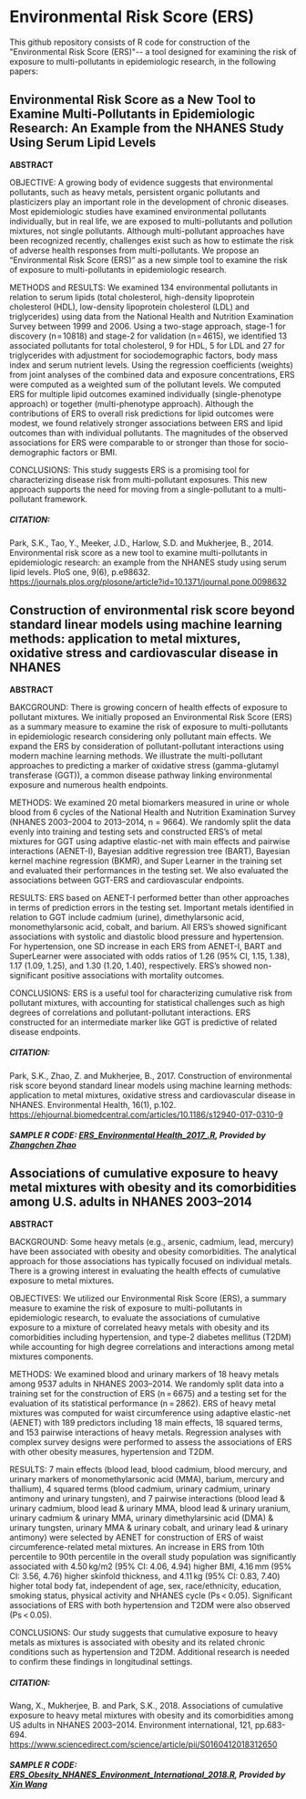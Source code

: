 # Environmental Risk Score (ERS)
This github repository consists of R code for construction of the "Environmental Risk Score (ERS)"-- a tool designed for examining the risk of exposure to multi-pollutants in epidemiologic research, in the following papers:

## Environmental Risk Score as a New Tool to Examine Multi-Pollutants in Epidemiologic Research: An Example from the NHANES Study Using Serum Lipid Levels
**ABSTRACT**

OBJECTIVE: A growing body of evidence suggests that environmental pollutants, such as heavy metals, persistent organic pollutants and plasticizers play an important role in the development of chronic diseases. Most epidemiologic studies have examined environmental pollutants individually, but in real life, we are exposed to multi-pollutants and pollution mixtures, not single pollutants. Although multi-pollutant approaches have been recognized recently, challenges exist such as how to estimate the risk of adverse health responses from multi-pollutants. We propose an “Environmental Risk Score (ERS)” as a new simple tool to examine the risk of exposure to multi-pollutants in epidemiologic research.

METHODS and RESULTS: We examined 134 environmental pollutants in relation to serum lipids (total cholesterol, high-density lipoprotein cholesterol (HDL), low-density lipoprotein cholesterol (LDL) and triglycerides) using data from the National Health and Nutrition Examination Survey between 1999 and 2006. Using a two-stage approach, stage-1 for discovery (n = 10818) and stage-2 for validation (n = 4615), we identified 13 associated pollutants for total cholesterol, 9 for HDL, 5 for LDL and 27 for triglycerides with adjustment for sociodemographic factors, body mass index and serum nutrient levels. Using the regression coefficients (weights) from joint analyses of the combined data and exposure concentrations, ERS were computed as a weighted sum of the pollutant levels. We computed ERS for multiple lipid outcomes examined individually (single-phenotype approach) or together (multi-phenotype approach). Although the contributions of ERS to overall risk predictions for lipid outcomes were modest, we found relatively stronger associations between ERS and lipid outcomes than with individual pollutants. The magnitudes of the observed associations for ERS were comparable to or stronger than those for socio-demographic factors or BMI.

CONCLUSIONS: This study suggests ERS is a promising tool for characterizing disease risk from multi-pollutant exposures. This new approach supports the need for moving from a single-pollutant to a multi-pollutant framework.

##### **CITATION**:
Park, S.K., Tao, Y., Meeker, J.D., Harlow, S.D. and Mukherjee, B., 2014. Environmental risk score as a new tool to examine multi-pollutants in epidemiologic research: an example from the NHANES study using serum lipid levels. PloS one, 9(6), p.e98632.
https://journals.plos.org/plosone/article?id=10.1371/journal.pone.0098632

## Construction of environmental risk score beyond standard linear models using machine learning methods: application to metal mixtures, oxidative stress and cardiovascular disease in NHANES
**ABSTRACT**

BAKCGROUND: There is growing concern of health effects of exposure to pollutant mixtures. We initially proposed an Environmental Risk Score (ERS) as a summary measure to examine the risk of exposure to multi-pollutants in epidemiologic research considering only pollutant main effects. We expand the ERS by consideration of pollutant-pollutant interactions using modern machine learning methods. We illustrate the multi-pollutant approaches to predicting a marker of oxidative stress (gamma-glutamyl transferase (GGT)), a common disease pathway linking environmental exposure and numerous health endpoints.

METHODS: We examined 20 metal biomarkers measured in urine or whole blood from 6 cycles of the National Health and Nutrition Examination Survey (NHANES 2003–2004 to 2013–2014, n = 9664). We randomly split the data evenly into training and testing sets and constructed ERS’s of metal mixtures for GGT using adaptive elastic-net with main effects and pairwise interactions (AENET-I), Bayesian additive regression tree (BART), Bayesian kernel machine regression (BKMR), and Super Learner in the training set and evaluated their performances in the testing set. We also evaluated the associations between GGT-ERS and cardiovascular endpoints.

RESULTS: ERS based on AENET-I performed better than other approaches in terms of prediction errors in the testing set. Important metals identified in relation to GGT include cadmium (urine), dimethylarsonic acid, monomethylarsonic acid, cobalt, and barium. All ERS’s showed significant associations with systolic and diastolic blood pressure and hypertension. For hypertension, one SD increase in each ERS from AENET-I, BART and SuperLearner were associated with odds ratios of 1.26 (95% CI, 1.15, 1.38), 1.17 (1.09, 1.25), and 1.30 (1.20, 1.40), respectively. ERS’s showed non-significant positive associations with mortality outcomes.

CONCLUSIONS: ERS is a useful tool for characterizing cumulative risk from pollutant mixtures, with accounting for statistical challenges such as high degrees of correlations and pollutant-pollutant interactions. ERS constructed for an intermediate marker like GGT is predictive of related disease endpoints.

##### **CITATION**:
Park, S.K., Zhao, Z. and Mukherjee, B., 2017. Construction of environmental risk score beyond standard linear models using machine learning methods: application to metal mixtures, oxidative stress and cardiovascular disease in NHANES. Environmental Health, 16(1), p.102.
https://ehjournal.biomedcentral.com/articles/10.1186/s12940-017-0310-9

##### **SAMPLE R CODE**: [ERS_Environmental Health_2017_.R](https://github.com/um-mpeg/Environmental-Risk-Score/blob/master/ERS_Environmental%20Health_2017_.R),  Provided by [Zhangchen Zhao](https://github.com/ZhangchenZhao/Environmental-Risk-Score)


## Associations of cumulative exposure to heavy metal mixtures with obesity and its comorbidities among U.S. adults in NHANES 2003–2014
**ABSTRACT**

BACKGROUND: Some heavy metals (e.g., arsenic, cadmium, lead, mercury) have been associated with obesity and obesity comorbidities. The analytical approach for those associations has typically focused on individual metals. There is a growing interest in evaluating the health effects of cumulative exposure to metal mixtures.

OBJECTIVES: We utilized our Environmental Risk Score (ERS), a summary measure to examine the risk of exposure to multi-pollutants in epidemiologic research, to evaluate the associations of cumulative exposure to a mixture of correlated heavy metals with obesity and its comorbidities including hypertension, and type-2 diabetes mellitus (T2DM) while accounting for high degree correlations and interactions among metal mixtures components.

METHODS: We examined blood and urinary markers of 18 heavy metals among 9537 adults in NHANES 2003–2014. We randomly split data into a training set for the construction of ERS (n = 6675) and a testing set for the evaluation of its statistical performance (n = 2862). ERS of heavy metal mixtures was computed for waist circumference using adaptive elastic-net (AENET) with 189 predictors including 18 main effects, 18 squared terms, and 153 pairwise interactions of heavy metals. Regression analyses with complex survey designs were performed to assess the associations of ERS with other obesity measures, hypertension and T2DM.

RESULTS: 7 main effects (blood lead, blood cadmium, blood mercury, and urinary markers of monomethylarsonic acid (MMA), barium, mercury and thallium), 4 squared terms (blood cadmium, urinary cadmium, urinary antimony and urinary tungsten), and 7 pairwise interactions (blood lead & urinary cadmium, blood lead & urinary MMA, blood lead & urinary uranium, urinary cadmium & urinary MMA, urinary dimethylarsinic acid (DMA) & urinary tungsten, urinary MMA & urinary cobalt, and urinary lead & urinary antimony) were selected by AENET for construction of ERS of waist circumference-related metal mixtures. An increase in ERS from 10th percentile to 90th percentile in the overall study population was significantly associated with 4.50 kg/m2 (95% CI: 4.06, 4.94) higher BMI, 4.16 mm (95% CI: 3.56, 4.76) higher skinfold thickness, and 4.11 kg (95% CI: 0.83, 7.40) higher total body fat, independent of age, sex, race/ethnicity, education, smoking status, physical activity and NHANES cycle (Ps < 0.05). Significant associations of ERS with both hypertension and T2DM were also observed (Ps < 0.05).

CONCLUSIONS: Our study suggests that cumulative exposure to heavy metals as mixtures is associated with obesity and its related chronic conditions such as hypertension and T2DM. Additional research is needed to confirm these findings in longitudinal settings.

##### **CITATION**:
Wang, X., Mukherjee, B. and Park, S.K., 2018. Associations of cumulative exposure to heavy metal mixtures with obesity and its comorbidities among US adults in NHANES 2003–2014. Environment international, 121, pp.683-694.
https://www.sciencedirect.com/science/article/pii/S0160412018312650

##### **SAMPLE R CODE**: [ERS_Obesity_NHANES_Environment_International_2018.R](https://github.com/um-mpeg/Environmental-Risk-Score/blob/master/ERS_Obesity_NHANES_Environment_International_2018.R),  Provided by [Xin Wang](https://github.com/XinWangUmich/Environmental-Risk-Score-AENET-)
